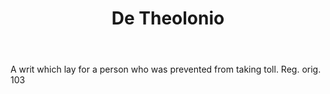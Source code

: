 ---
title: De Theolonio
letter: D
permalink: "/definitions/bld-de-theolonio.html"
body: A writ which lay for a person who was prevented from taking toll. Reg. orig.
  103
published_at: '2018-07-07'
source: Black's Law Dictionary 2nd Ed (1910)
layout: post
---